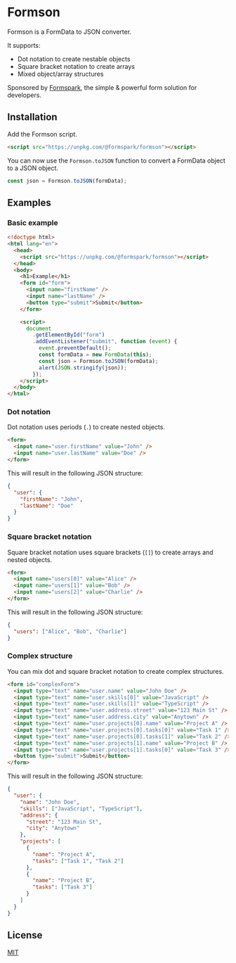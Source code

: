 # Formson

Formson is a FormData to JSON converter.

It supports:

- Dot notation to create nestable objects
- Square bracket notation to create arrays
- Mixed object/array structures

Sponsored by <a href="https://formspark.io">Formspark</a>, the simple & powerful form solution for developers.

## Installation

Add the Formson script.

```html
<script src="https://unpkg.com/@formspark/formson"></script>
```

You can now use the `Formson.toJSON` function to convert a FormData object to a JSON object.

```javascript
const json = Formson.toJSON(formData);
```

## Examples

### Basic example

```html
<!doctype html>
<html lang="en">
  <head>
    <script src="https://unpkg.com/@formspark/formson"></script>
  </head>
  <body>
    <h1>Example</h1>
    <form id="form">
      <input name="firstName" />
      <input name="lastName" />
      <button type="submit">Submit</button>
    </form>

    <script>
      document
        .getElementById("form")
        .addEventListener("submit", function (event) {
          event.preventDefault();
          const formData = new FormData(this);
          const json = Formson.toJSON(formData);
          alert(JSON.stringify(json));
        });
    </script>
  </body>
</html>
```

### Dot notation

Dot notation uses periods (`.`) to create nested objects.

```html
<form>
  <input name="user.firstName" value="John" />
  <input name="user.lastName" value="Doe" />
</form>
```

This will result in the following JSON structure:

```json
{
  "user": {
    "firstName": "John",
    "lastName": "Doe"
  }
}
```

### Square bracket notation

Square bracket notation uses square brackets (`[]`) to create arrays and nested objects.

```html
<form>
  <input name="users[0]" value="Alice" />
  <input name="users[1]" value="Bob" />
  <input name="users[2]" value="Charlie" />
</form>
```

This will result in the following JSON structure:

```json
{
  "users": ["Alice", "Bob", "Charlie"]
}
```

### Complex structure

You can mix dot and square bracket notation to create complex structures.

```html
<form id="complexForm">
  <input type="text" name="user.name" value="John Doe" />
  <input type="text" name="user.skills[0]" value="JavaScript" />
  <input type="text" name="user.skills[1]" value="TypeScript" />
  <input type="text" name="user.address.street" value="123 Main St" />
  <input type="text" name="user.address.city" value="Anytown" />
  <input type="text" name="user.projects[0].name" value="Project A" />
  <input type="text" name="user.projects[0].tasks[0]" value="Task 1" />
  <input type="text" name="user.projects[0].tasks[1]" value="Task 2" />
  <input type="text" name="user.projects[1].name" value="Project B" />
  <input type="text" name="user.projects[1].tasks[0]" value="Task 3" />
  <button type="submit">Submit</button>
</form>
```

This will result in the following JSON structure:

```json
{
  "user": {
    "name": "John Doe",
    "skills": ["JavaScript", "TypeScript"],
    "address": {
      "street": "123 Main St",
      "city": "Anytown"
    },
    "projects": [
      {
        "name": "Project A",
        "tasks": ["Task 1", "Task 2"]
      },
      {
        "name": "Project B",
        "tasks": ["Task 3"]
      }
    ]
  }
}
```

## License

[MIT](https://opensource.org/licenses/MIT)
